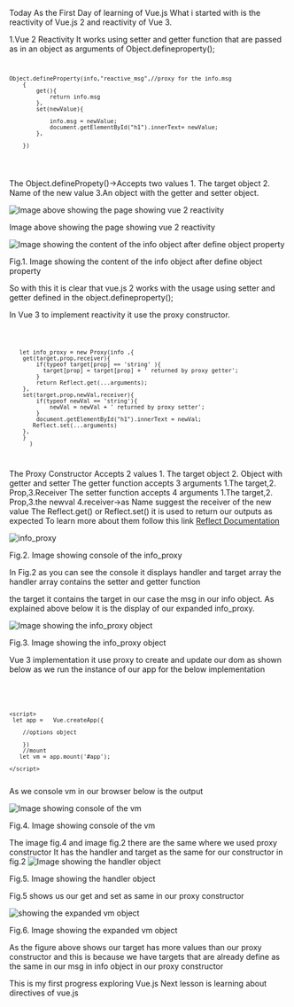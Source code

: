 Today  As the First Day of learning  of Vue.js What i started with is the reactivity of  Vue.js 2 and reactivity of Vue 3.

1.Vue 2 Reactivity
 It works using setter and getter function that are  passed as in an object as arguments of    Object.defineproperty();
 <code>

    Object.defineProperty(info,"reactive_msg",//proxy for the info.msg
        {
            get(){
                return info.msg
            },
            set(newValue){

                info.msg = newValue;
                document.getElementById("h1").innerText= newValue;
            },

        })
  
 </code>

The Object.definePropety()->Accepts two  values 1. The target object 2. Name of the new value 3.An object  with the getter and setter object.

![Image above showing the page showing vue 2 reactivity](https://dev-to-uploads.s3.amazonaws.com/uploads/articles/qj33pi6spz545zwoevi7.png)
<figcaption>Image above showing the page showing vue 2 reactivity</figcaption>

![Image showing the content of the info object  after define object  property](https://dev-to-uploads.s3.amazonaws.com/uploads/articles/lxsm0sbobk5dr5p5n8vz.png)

<figcaption>Fig.1. Image showing the content of the info object  after define object  property</figcaption>

So  with this it is clear  that vue.js 2  works  with the usage  using setter and getter defined  in the object.defineproperty();

In Vue 3 to implement  reactivity it  use the proxy constructor.

<code>

       let info_proxy = new Proxy(info ,{
        get(target,prop,receiver){
            if(typeof target[prop] == 'string' ){
              target[prop] = target[prop] + ' returned by proxy getter';
            }
            return Reflect.get(...arguments);
        },
        set(target,prop,newVal,receiver){
            if(typeof newVal == 'string'){
                newVal = newVal + ' returned by proxy setter';
            }
            document.getElementById("h1").innerText = newVal;
           Reflect.set(...arguments)
        },
        }
          )

</code>

The Proxy Constructor Accepts  2  values 1. The target object 2. Object with getter and setter
The getter function accepts 3 arguments 1.The target,2. Prop,3.Receiver
The setter function accepts 4 arguments 1.The target,2. Prop,3.the newval 4.receiver->as Name suggest the receiver of the new value
The Reflect.get()  or Reflect.set() it is used to return our outputs as expected
To learn more about them follow this link <a href="https://developer.mozilla.org/en-US/docs/Web/JavaScript/Reference/Global_Objects/Reflect" target="_blank">Reflect Documentation</a>

![info_proxy](https://dev-to-uploads.s3.amazonaws.com/uploads/articles/3bngit7zl6t4czcochyr.png)

<figcaption>Fig.2. Image showing console of the info_proxy</figcaption>

In Fig.2  as you can see the console it displays handler and target array  the handler array contains
the setter and getter function

the target it contains the target in our case the msg in our info object.
As explained above  below it is the display of our expanded info_proxy.

![Image showing the info_proxy object](https://dev-to-uploads.s3.amazonaws.com/uploads/articles/y5wewbrfccldn4awz7ic.png)
<figcaption>Fig.3. Image showing the info_proxy object</figcaption>

Vue 3 implementation  it use proxy to create and update our dom as  shown  below  as we run the instance of our app for the below implementation
<code>

 <script src="https://unpkg.com/vue@3/dist/vue.global.js"></script>
    <script>
     let app =   Vue.createApp({
      
        //options object

        })
        //mount
       let vm = app.mount('#app');
       
    </script>

</code>
As we console vm in our browser below is the output

![Image showing console of the vm](https://dev-to-uploads.s3.amazonaws.com/uploads/articles/7xir5dgqeneshpnkp80x.png)
<figcaption>Fig.4. Image showing console of the vm</figcaption>

The image fig.4 and image fig.2  there are the same where  we used proxy constructor
It  has the handler and target  as the same for our constructor in fig.2
![Image showing the handler object](https://dev-to-uploads.s3.amazonaws.com/uploads/articles/655ajxdatmf7sg7q5ajn.png)
<figcaption>Fig.5. Image showing the handler object</figcaption>

Fig.5 shows us our get and set as same in our proxy constructor

![showing the expanded vm object](https://dev-to-uploads.s3.amazonaws.com/uploads/articles/9u5yruznl3otlb4bz1s6.png)
<figcaption>Fig.6. Image showing the expanded vm object</figcaption>

As the figure above shows our target has more values than our proxy constructor and this is because we have targets that are already define as the same in our msg in info object in our proxy constructor

This is my first progress exploring Vue.js
Next lesson is learning about directives of vue.js
